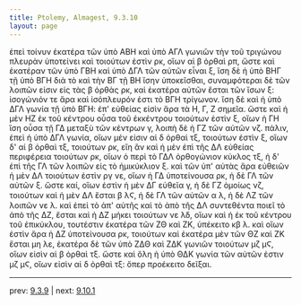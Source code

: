 ```yaml
---
title: Ptolemy, Almagest, 9.3.10
layout: page
---
```


ἐπεὶ τοίνυν ἑκατέρα τῶν ὑπὸ ΑΒΗ καὶ ὑπὸ ΑΓΛ γωνιῶν τὴν τοῦ τριγώνου πλευρὰν ὑποτείνει καὶ τοιούτων ἐστὶν ρκ, οἵων αἱ β ὀρθαὶ ρπ, ὥστε καὶ ἑκατέραν τῶν ὑπὸ ΓΒΗ καὶ ὑπὸ ΔΓΛ τῶν αὐτῶν εἶναι ξ, ἴση δὲ ἡ ὑπὸ ΒΗΓ τῇ ὑπὸ ΒΓΗ διὰ τὸ καὶ τὴν ΒΓ τῇ ΒΗ ἴσην ὑποκεῖσθαι, συναμφότεραι δὲ τῶν λοιπῶν εἰσιν εἰς τὰς β ὀρθὰς ρκ, καὶ ἑκατέρα αὐτῶν ἔσται τῶν ἴσων ξ: ἰσογώνιόν τε ἄρα καὶ ἰσόπλευρόν ἐστι τὸ ΒΓΗ τρίγωνον. ἴση δὲ καὶ ἡ ὑπὸ ΔΓΛ γωνία τῇ ὑπὸ ΒΓΗ: ἐπ' εὐθείας εἰσὶν ἄρα τὰ Η, Γ, Ζ σημεῖα. ὥστε καὶ ἡ μὲν ΗΖ ἐκ τοῦ κέντρου οὖσα τοῦ ἐκκέντρου τοιούτων ἐστὶν ξ, οἵων ἡ ΓΗ ἴση οὖσα τῇ ΓΔ μεταξὺ τῶν κέντρων γ, λοιπὴ δὲ ἡ ΓΖ τῶν αὐτῶν νζ. πάλιν, ἐπεὶ ἡ ὑπὸ ΔΓΛ γωνία, οἵων μέν εἰσιν αἱ δ ὀρθαὶ τξ, τοιούτων ἐστὶν ξ, οἵων δ' αἱ β ὀρθαὶ τξ, τοιούτων ρκ, εἴη ἂν καὶ ἡ μὲν ἐπὶ τῆς ΔΛ εὐθείας περιφέρεια τοιούτων ρκ, οἵων ὁ περὶ τὸ ΓΔΛ ὀρθογώνιον κύκλος τξ, ἡ δ' ἐπὶ τῆς ΓΛ τῶν λοιπῶν εἰς τὸ ἡμικύκλιον ξ. καὶ τῶν ὑπ' αὐτὰς ἄρα εὐθειῶν ἡ μὲν ΔΛ τοιούτων ἐστὶν ργ νε, οἵων ἡ ΓΔ ὑποτείνουσα ρκ, ἡ δὲ ΓΛ τῶν αὐτῶν ξ. ὥστε καί, οἵων ἐστὶν ἡ μὲν ΔΓ εὐθεῖα γ, ἡ δὲ ΓΖ ὁμοίως νζ, τοιούτων καὶ ἡ μὲν ΔΛ ἔσται β λϚ, ἡ δὲ ΓΛ τῶν αὐτῶν α λ, ἡ δὲ ΛΖ τῶν λοιπῶν νε λ. καὶ ἐπεὶ τὸ ἀπ' αὐτῆς καὶ τὸ ἀπὸ τῆς ΔΛ συντεθέντα ποιεῖ τὸ ἀπὸ τῆς ΔΖ, ἔσται καὶ ἡ ΔΖ μήκει τοιούτων νε λδ, οἵων καὶ ἡ ἐκ τοῦ κέντρου τοῦ ἐπικύκλου, τουτέστιν ἑκατέρα τῶν ΖΘ καὶ ΖΚ, ὑπέκειτο κβ λ. καὶ οἵων ἐστὶν ἄρα ἡ ΔΖ ὑποτείνουσα ρκ, τοιούτων καὶ ἑκατέρα μὲν τῶν ΘΖ καὶ ΖΚ ἔσται μη λε, ἑκατέρα δὲ τῶν ὑπὸ ΖΔΘ καὶ ΖΔΚ γωνιῶν τοιούτων μζ μϚ, οἵων εἰσὶν αἱ β ὀρθαὶ τξ. ὥστε καὶ ὅλη ἡ ὑπὸ ΘΔΚ γωνία τῶν αὐτῶν ἐστιν μζ μϚ, οἵων εἰσὶν αἱ δ ὀρθαὶ τξ: ὅπερ προέκειτο δεῖξαι. 

---

prev: [9.3.9](../9.3.9/) | next: [9.10.1](../9.10.1/)

